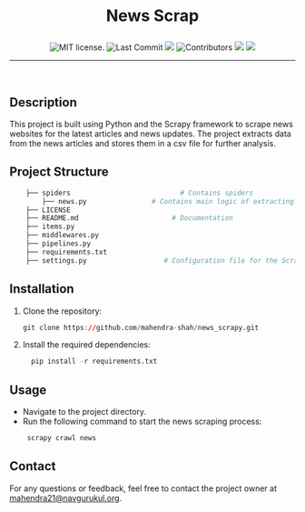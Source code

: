 # <p align="center"> News Scrap </p>
<div align="center"> <img src="https://img.shields.io/badge/license-MIT-blue.svg" alt="MIT license." /> <img src="https://img.shields.io/github/last-commit/mahendra-shah/news_scrapy?style=for-each-one&label=Last%20Commit" alt="Last Commit"> <img src="https://img.shields.io/github/stars/mahendra-shah/news_scrapy.svg?style=" />
<img src="https://img.shields.io/github/contributors/mahendra-shah/news_scrapy" alt="Contributors">
<img src="https://img.shields.io/github/forks/mahendra-shah/news_scrapy.svg?style">
<img src="https://img.shields.io/github/issues/mahendra-shah/news_scrapy.svg">
</div>
<hr>
<br>

## Description
This project is built using Python and the Scrapy framework to scrape news websites for the latest articles and news updates. The project extracts data from the news articles and stores them in a csv file for further analysis.


## Project Structure
``` r
    ├── spiders                           # Contains spiders
        ├── news.py                # Contains main logic of extracting data
    ├── LICENSE 
    ├── README.md                       # Documentation
    ├── items.py                            
    ├── middlewares.py                   
    ├── pipelines.py
    ├── requirements.txt                    
    ├── settings.py                   # Configuration file for the Scrapy project.
```

## Installation
1. Clone the repository:
   ``` r
   git clone https://github.com/mahendra-shah/news_scrapy.git

2. Install the required dependencies:
    ``` r
      pip install -r requirements.txt
    ```

## Usage
- Navigate to the project directory.
- Run the following command to start the news scraping process:
   ``` r
    scrapy crawl news
   ```

## Contact
For any questions or feedback, feel free to contact the project owner at mahendra21@navgurukul.org.

